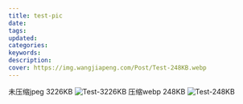 ```yaml
---
title: test-pic
date: 
tags: 
updated:
categories:
keywords:
description:
cover: https://img.wangjiapeng.com/Post/Test-248KB.webp
---
```

未压缩jpeg 3226KB
![Test-3226KB](https://img.wangjiapeng.com/Post/Test-3226KB.jpeg)
压缩webp 248KB
![Test-248KB](https://img.wangjiapeng.com/Post/Test-248KB.webp)